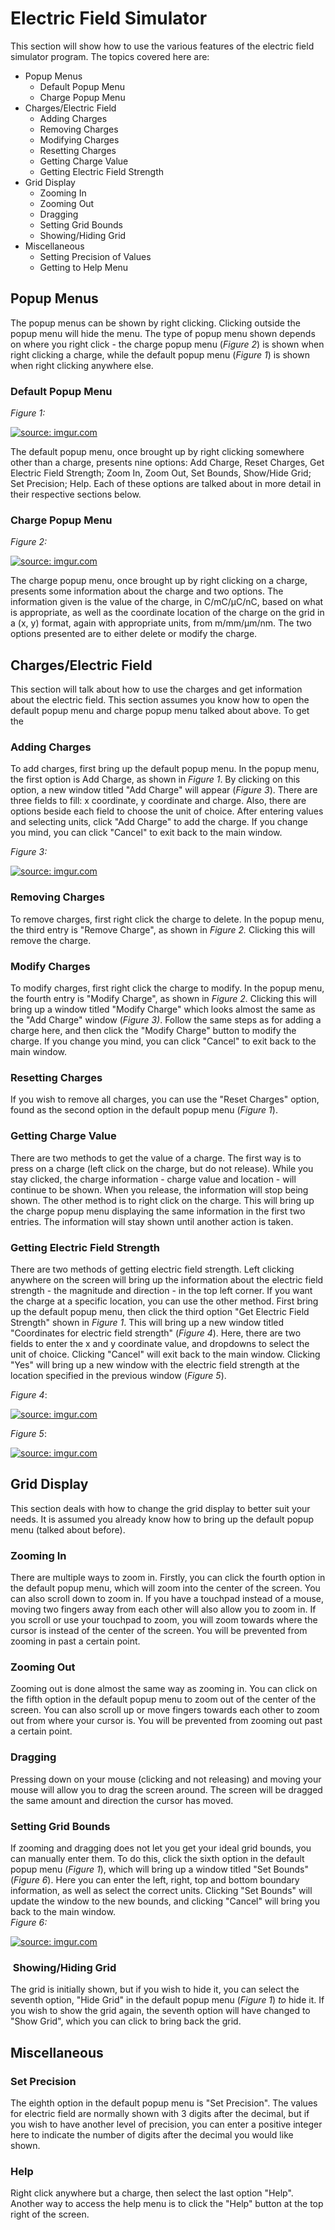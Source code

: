 <h1>Electric Field Simulator</h1>
<p>This section will show how to use the various features of the electric field simulator program. The topics covered here are:</p>
<ul>
<li>Popup Menus
<ul>
<li>Default Popup Menu</li>
<li>Charge Popup Menu</li>
</ul>
</li>
<li>Charges/Electric Field
<ul>
<li>Adding Charges</li>
<li>Removing Charges</li>
<li>Modifying Charges</li>
<li>Resetting Charges</li>
<li>Getting Charge Value</li>
<li>Getting Electric Field Strength</li>
</ul>
</li>
<li>Grid Display
<ul>
<li>Zooming In</li>
<li>Zooming Out</li>
<li>Dragging</li>
<li>Setting Grid Bounds</li>
<li>Showing/Hiding Grid</li>
</ul>
</li>
<li>Miscellaneous
<ul>
<li>Setting Precision of Values</li>
<li>Getting to Help Menu</li>
</ul>
</li>
</ul>
<h2>Popup Menus</h2>
<p>The popup menus can be shown by right clicking. Clicking outside the popup menu will hide the menu. The type of popup menu shown depends on where you right click - the charge popup menu&nbsp;(<em>Figure 2</em>) is shown when right clicking a charge, while the default popup menu (<em>Figure 1</em>) is shown when right clicking anywhere else.</p>
<h3>Default Popup Menu</h3>
<p><em>Figure 1:</em></p>
<a href="https://imgur.com/4Pfbn9B"><img src="https://i.imgur.com/4Pfbn9B.png" title="source: imgur.com" /></a>
<p>The default popup menu, once brought up by right clicking somewhere other than a charge, presents nine options: Add Charge, Reset Charges, Get Electric Field Strength; Zoom In, Zoom Out, Set Bounds, Show/Hide Grid; Set Precision; Help. Each of these options are talked about in more detail in their respective sections below.</p>
<h3>Charge Popup Menu</h3>
<p><em>Figure 2:</em></p>
<a href="https://imgur.com/RDx1vPu"><img src="https://i.imgur.com/RDx1vPu.png" title="source: imgur.com" /></a>
<p>The charge popup menu, once brought up by right clicking on a charge, presents some information about the charge and two options. The information given is the value of the charge, in C/mC/&mu;C/nC, based on what is appropriate, as well as the coordinate location of the charge on the grid in a (x, y) format, again with appropriate units, from m/mm/&mu;m/nm. The two options presented are to either delete or modify the charge.</p>
<h2>Charges/Electric Field</h2>
<p>This section will talk about how to use the charges and get information about the electric field. This section assumes you know how to open the default popup menu and charge popup menu talked about above. To get the&nbsp;</p>
<h3>Adding Charges</h3>
<p>To add charges, first bring up the default popup menu. In the popup menu, the first option is Add Charge, as shown in&nbsp;<em>Figure 1</em>. By clicking on this option, a new window titled "Add Charge" will appear (<em>Figure 3</em>). There are three fields to fill: x coordinate, y coordinate and charge. Also, there are options beside each field to choose the unit of choice. After entering values and selecting units, click "Add Charge" to add the charge. If you change you mind, you can click "Cancel" to exit back to the main window.</p>
<p><em>Figure 3:</em></p>
<a href="https://imgur.com/ZzQg8BF"><img src="https://i.imgur.com/ZzQg8BF.png" title="source: imgur.com" /></a>
<h3>Removing Charges</h3>
<p>To remove charges, first right click the charge to delete. In the popup menu, the third entry is "Remove Charge", as shown in&nbsp;<em>Figure 2.</em> Clicking this will remove the charge.</p>
<h3>Modify Charges</h3>
<p>To modify charges, first right click the charge to modify. In the popup menu, the fourth entry is "Modify Charge", as shown in&nbsp;<em>Figure 2.</em> Clicking this will bring up a window titled "Modify Charge" which looks almost the same as the "Add Charge" window (<em>Figure 3)</em>. Follow the same steps as for adding a charge here, and then click the "Modify Charge" button to modify the charge.&nbsp;If you change you mind, you can click "Cancel" to exit back to the main window.</p>
<h3>Resetting Charges</h3>
<p>If you wish to remove all charges, you can use the "Reset Charges" option, found as the second option in the default popup menu (<em>Figure 1</em>).</p>
<h3>Getting Charge Value</h3>
<p>There are two methods to get the value of a charge. The first way is to press on a charge (left click on the charge, but do not release). While you stay clicked, the charge information - charge value and location - will continue to be shown. When you release, the information will stop being shown. The other method is to right click on the charge. This will bring up the charge popup menu displaying the same information in the first two entries. The information will stay shown until another action is taken.</p>
<h3>Getting Electric Field Strength</h3>
<p>There are two methods of getting electric field strength. Left clicking anywhere on the screen will bring up the information about the electric field strength - the magnitude and direction - in the top left corner. If you want the charge at a specific location, you can use the other method. First bring up the default popup menu, then click the third option "Get Electric Field Strength" shown in&nbsp;<em>Figure 1</em>. This will bring up a new window titled "Coordinates for electric field strength" (<em>Figure 4</em>). Here, there are two fields to enter the x and y coordinate value, and dropdowns to select the unit of choice. Clicking "Cancel" will exit back to the main window. Clicking "Yes" will bring up a new window with the electric field strength at the location specified in the previous window (<em>Figure 5</em>).</p>
<p><em>Figure 4</em>:</p>
<a href="https://imgur.com/Zu5qeKn"><img src="https://i.imgur.com/Zu5qeKn.png" title="source: imgur.com" /></a>
<p><em>Figure 5</em>:</p>
<a href="https://imgur.com/MU25icm"><img src="https://i.imgur.com/MU25icm.png" title="source: imgur.com" /></a>
<h2>Grid Display</h2>
<p>This section deals with how to change the grid display to better suit your needs. It is assumed you already know how to bring up the default popup menu (talked about before).</p>
<h3>Zooming In</h3>
<p>There are multiple ways to zoom in. Firstly, you can click the fourth option in the default popup menu, which will zoom into the center of the screen. You can also scroll down to zoom in. If you have a touchpad instead of a mouse, moving two fingers away from each other will also allow you to zoom in. If you scroll or use your touchpad to zoom, you will zoom towards where the cursor is instead of the center of the screen. You will be prevented from zooming in past a certain point.</p>
<h3>Zooming Out</h3>
<p>Zooming out is done almost the same way as zooming in. You can click on the fifth option in the default popup menu to zoom out of the center of the screen. You can also scroll up or move fingers towards each other to zoom out from where your cursor is. You will be prevented from zooming out past a certain point.</p>
<h3>Dragging</h3>
<p>Pressing down on your mouse (clicking and not releasing) and moving your mouse will allow you to drag the screen around. The screen will be dragged the same amount and direction the cursor has moved.</p>
<h3>Setting Grid Bounds</h3>
<p>If zooming and dragging does not let you get your ideal grid bounds, you can manually enter them. To do this, click the sixth option in the default popup menu (<em>Figure 1</em>), which will bring up a window titled "Set Bounds" (<em>Figure 6</em>). Here you can enter the left, right, top and bottom boundary information, as well as select the correct units. Clicking "Set Bounds" will update the window to the new bounds, and clicking "Cancel" will bring you back to the main window.<br />
<em>Figure 6:</em></p>
<a href="https://imgur.com/tD7ApsR"><img src="https://i.imgur.com/tD7ApsR.png" title="source: imgur.com" /></a>
<h3>&nbsp;Showing/Hiding Grid</h3>
<p>The grid is initially shown, but if you wish to hide it, you can select the seventh option, "Hide Grid" in the default popup menu (<em>Figure 1</em>)&nbsp;<em>to</em> hide it. If you wish to show the grid again, the seventh option will have changed to "Show Grid", which you can click to bring back the grid.</p>
<h2>Miscellaneous</h2>
<h3>Set Precision</h3>
<p>The eighth option in the default popup menu is "Set Precision". The values for electric field are normally shown with 3 digits after the decimal, but if you wish to have another level of precision, you can enter a positive integer here to indicate the number of digits after the decimal you would like shown.</p>
<h3>Help</h3>
<p>Right click anywhere but a charge, then select the last option "Help". Another way to access the help menu is to click the "Help" button at the top right of the screen.</p>
